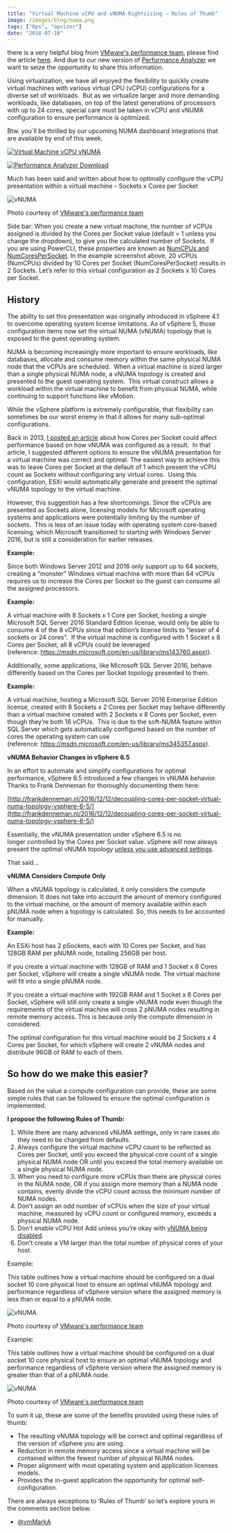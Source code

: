 ```yaml
---
title: "Virtual Machine vCPU and vNUMA Rightsizing – Rules of Thumb"
image: /images/blog/numa.png
tags: ["Ops", "opvizor"]
date: "2018-07-10"
---
```


there is a very helpful blog from [VMware's performance team](https://blogs.vmware.com/performance), please find the article [here](https://blogs.vmware.com/performance/2017/03/virtual-machine-vcpu-and-vnuma-rightsizing-rules-of-thumb.html). And due to our new version of [Performance Analyzer](http://try.opvizor.com/opvizor-perfanalyzer-product-page/) we want to seize the opportunity to share this information.

Using virtualization, we have all enjoyed the flexibility to quickly create virtual machines with various virtual CPU (vCPU) configurations for a diverse set of workloads.  But as we virtualize larger and more demanding workloads, like databases, on top of the latest generations of processors with up to 24 cores, special care must be taken in vCPU and vNUMA configuration to ensure performance is optimized.

Btw. you´ll be thrilled by our upcoming NUMA dashboard integrations that are available by end of this week.

[![Virtual Machine vCPU vNUMA](/images/blog/numa.png)](http://try.opvizor.com/perfanalyzer)

[![Performance Analyzer Download](/images/blog/button_download-performance-analyzer.png)](http://try.opvizor.com/perfanalyzer)

Much has been said and written about how to optimally configure the vCPU presentation within a virtual machine – Sockets x Cores per Socket

![vNUMA](/images/blog/1.jpg)

Photo courtesy of [VMware's performance team](https://blogs.vmware.com/performance/2017/03/virtual-machine-vcpu-and-vnuma-rightsizing-rules-of-thumb.html)

Side bar: When you create a new virtual machine, the number of vCPUs assigned is divided by the Cores per Socket value (default = 1 unless you change the dropdown), to give you the calculated number of Sockets.  If you are using PowerCLI, these properties are known as [NumCPUs and NumCoresPerSocket](http://pubs.vmware.com/vsphere-60/index.jsp?topic=%2Fcom.vmware.wssdk.apiref.doc%2Fvim.vm.ConfigSpec.html). In the example screenshot above, 20 vCPUs (NumCPUs) divided by 10 Cores per Socket (NumCoresPerSocket) results in 2 Sockets. Let’s refer to this virtual configuration as 2 Sockets x 10 Cores per Socket.

## History

The ability to set this presentation was originally introduced in vSphere 4.1 to overcome operating system license limitations. As of vSphere 5, those configuration items now set the virtual NUMA (vNUMA) topology that is exposed to the guest operating system.

NUMA is becoming increasingly more important to ensure workloads, like databases, allocate and consume memory within the same physical NUMA node that the vCPUs are scheduled.  When a virtual machine is sized larger than a single physical NUMA node, a vNUMA topology is created and presented to the guest operating system.  This virtual construct allows a workload within the virtual machine to benefit from physical NUMA, while continuing to support functions like vMotion.

While the vSphere platform is extremely configurable, that flexibility can sometimes be our worst enemy in that it allows for many sub-optimal configurations.

Back in 2013, [I posted an article](https://blogs.vmware.com/vsphere/2013/10/does-corespersocket-affect-performance.html) about how Cores per Socket could affect performance based on how vNUMA was configured as a result.  In that article, I suggested different options to ensure the vNUMA presentation for a virtual machine was correct and optimal. The easiest way to achieve this was to leave Cores per Socket at the default of 1 which present the vCPU count as Sockets without configuring any virtual cores.  Using this configuration, ESXi would automatically generate and present the optimal vNUMA topology to the virtual machine.

However, this suggestion has a few shortcomings. Since the vCPUs are presented as Sockets alone, licensing models for Microsoft operating systems and applications were potentially limiting by the number of sockets.  This is less of an issue today with operating system core-based licensing, which Microsoft transitioned to starting with Windows Server 2016, but is still a consideration for earlier releases.

**Example:**

Since both Windows Server 2012 and 2016 only support up to 64 sockets, creating a “monster” Windows virtual machine with more than 64 vCPUs requires us to increase the Cores per Socket so the guest can consume all the assigned processors.

**Example:**

A virtual machine with 8 Sockets x 1 Core per Socket, hosting a single Microsoft SQL Server 2016 Standard Edition license, would only be able to consume 4 of the 8 vCPUs since that edition’s license limits to “lesser of 4 sockets or 24 cores”.  If the virtual machine is configured with 1 Socket x 8 Cores per Socket, all 8 vCPUs could be leveraged (reference: [https://msdn.microsoft.com/en-us/library/ms143760.aspx)](https://msdn.microsoft.com/en-us/library/ms143760.aspx)).

Additionally, some applications, like Microsoft SQL Server 2016, behave differently based on the Cores per Socket topology presented to them.

**Example:**

A virtual machine, hosting a Microsoft SQL Server 2016 Enterprise Edition license, created with 8 Sockets x 2 Cores per Socket may behave differently than a virtual machine created with 2 Sockets x 8 Cores per Socket, even though they’re both 16 vCPUs.  This is due to the soft-NUMA feature within SQL Server which gets automatically configured based on the number of cores the operating system can use (reference: https://msdn.microsoft.com/en-us/library/ms345357.aspx).

**vNUMA Behavior Changes in vSphere 6.5**

In an effort to automate and simplify configurations for optimal performance, vSphere 6.5 introduced a few changes in vNUMA behavior.  Thanks to Frank Denneman for thoroughly documenting them here:

[http://frankdenneman.nl/2016/12/12/decoupling-cores-per-socket-virtual-numa-topology-vsphere-6-5/](http://frankdenneman.nl/2016/12/12/decoupling-cores-per-socket-virtual-numa-topology-vsphere-6-5/)

Essentially, the vNUMA presentation under vSphere 6.5 is no longer controlled by the Cores per Socket value. vSphere will now always present the optimal vNUMA topology [unless you use advanced settings](https://pubs.vmware.com/vsphere-65/index.jsp?topic=%2Fcom.vmware.vsphere.resmgmt.doc%2FGUID-89C52376-60C3-452A-A269-9F4F7FE489C6.html).

That said…

**vNUMA Considers Compute Only**

When a vNUMA topology is calculated, it only considers the compute dimension. It does not take into account the amount of memory configured to the virtual machine, or the amount of memory available within each pNUMA node when a topology is calculated. So, this needs to be accounted for manually.

**Example:**

An ESXi host has 2 pSockets, each with 10 Cores per Socket, and has 128GB RAM per pNUMA node, totalling 256GB per host.

If you create a virtual machine with 128GB of RAM and 1 Socket x 8 Cores per Socket, vSphere will create a single vNUMA node. The virtual machine will fit into a single pNUMA node.

If you create a virtual machine with 192GB RAM and 1 Socket x 8 Cores per Socket, vSphere will still only create a single vNUMA node even though the requirements of the virtual machine will cross 2 pNUMA nodes resulting in remote memory access. This is because only the compute dimension in considered.

The optimal configuration for this virtual machine would be 2 Sockets x 4 Cores per Socket, for which vSphere will create 2 vNUMA nodes and distribute 96GB of RAM to each of them.

## So how do we make this easier?

Based on the value a compute configuration can provide, these are some simple rules that can be followed to ensure the optimal configuration is implemented.

**I propose the following Rules of Thumb:**

1. While there are many advanced vNUMA settings, only in rare cases do they need to be changed from defaults.
2. Always configure the virtual machine vCPU count to be reflected as Cores per Socket, until you exceed the physical core count of a single physical NUMA node OR until you exceed the total memory available on a single physical NUMA node.
3. When you need to configure more vCPUs than there are physical cores in the NUMA node, OR if you assign more memory than a NUMA node contains, evenly divide the vCPU count across the minimum number of NUMA nodes.
4. Don’t assign an odd number of vCPUs when the size of your virtual machine, measured by vCPU count or configured memory, exceeds a physical NUMA node.
5. Don’t enable vCPU Hot Add unless you’re okay with [vNUMA being disabled](https://kb.vmware.com/kb/2040375).
6. Don’t create a VM larger than the total number of physical cores of your host.

Example:

This table outlines how a virtual machine should be configured on a dual socket 10 core physical host to ensure an optimal vNUMA topology and performance regardless of vSphere version where the assigned memory is less than or equal to a pNUMA node.

![vNUMA](/images/blog/2.png)

Photo courtesy of [VMware's performance team](https://blogs.vmware.com/performance/2017/03/virtual-machine-vcpu-and-vnuma-rightsizing-rules-of-thumb.html)

Example:

This table outlines how a virtual machine should be configured on a dual socket 10 core physical host to ensure an optimal vNUMA topology and performance regardless of vSphere version where the assigned memory is greater than that of a pNUMA node.

![vNUMA](/images/blog/3.png)

Photo courtesy of [VMware's performance team](https://blogs.vmware.com/performance/2017/03/virtual-machine-vcpu-and-vnuma-rightsizing-rules-of-thumb.html)

To sum it up, these are some of the benefits provided using these rules of thumb:

- The resulting vNUMA topology will be correct and optimal regardless of the version of vSphere you are using.
- Reduction in remote memory access since a virtual machine will be contained within the fewest number of physical NUMA nodes.
- Proper alignment with most operating system and application licenses models.
- Provides the in-guest application the opportunity for optimal self-configuration.

There are always exceptions to ‘Rules of Thumb’ so let’s explore yours in the comments section below.

- [@vmMarkA](https://twitter.com/vmMarkA)
